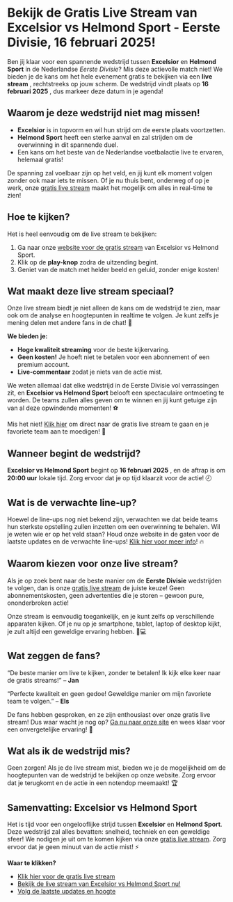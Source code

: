 # Bekijk de Gratis Live Stream van Excelsior vs Helmond Sport - Eerste Divisie, 16 februari 2025!

Ben jij klaar voor een spannende wedstrijd tussen **Excelsior** en **Helmond Sport** in de Nederlandse _Eerste Divisie_? Mis deze actievolle match niet! We bieden je de kans om het hele evenement gratis te bekijken via een **live stream** , rechtstreeks op jouw scherm. De wedstrijd vindt plaats op **16 februari 2025** , dus markeer deze datum in je agenda!

## Waarom je deze wedstrijd niet mag missen!

- **Excelsior** is in topvorm en wil hun strijd om de eerste plaats voortzetten.
- **Helmond Sport** heeft een sterke aanval en zal strijden om de overwinning in dit spannende duel.
- Een kans om het beste van de Nederlandse voetbalactie live te ervaren, helemaal gratis!

De spanning zal voelbaar zijn op het veld, en jij kunt elk moment volgen zonder ook maar iets te missen. Of je nu thuis bent, onderweg of op je werk, onze [gratis live stream](https://tinyurl.com/livestreamfreeo?st=Excelsior+vs+Helmond+Sport&si=ghc) maakt het mogelijk om alles in real-time te zien!

## Hoe te kijken?

Het is heel eenvoudig om de live stream te bekijken:

1. Ga naar onze [website voor de gratis stream](https://tinyurl.com/livestreamfreeo?st=Excelsior+vs+Helmond+Sport&si=ghc) van Excelsior vs Helmond Sport.
2. Klik op de **play-knop** zodra de uitzending begint.
3. Geniet van de match met helder beeld en geluid, zonder enige kosten!

## Wat maakt deze live stream speciaal?

Onze live stream biedt je niet alleen de kans om de wedstrijd te zien, maar ook om de analyse en hoogtepunten in realtime te volgen. Je kunt zelfs je mening delen met andere fans in de chat! 🎉

**We bieden je:**

- **Hoge kwaliteit streaming** voor de beste kijkervaring.
- **Geen kosten!** Je hoeft niet te betalen voor een abonnement of een premium account.
- **Live-commentaar** zodat je niets van de actie mist.

We weten allemaal dat elke wedstrijd in de Eerste Divisie vol verrassingen zit, en **Excelsior vs Helmond Sport** belooft een spectaculaire ontmoeting te worden. De teams zullen alles geven om te winnen en jij kunt getuige zijn van al deze opwindende momenten! ⚽

Mis het niet! [Klik hier](https://tinyurl.com/livestreamfreeo?st=Excelsior+vs+Helmond+Sport&si=ghc) om direct naar de gratis live stream te gaan en je favoriete team aan te moedigen! 🚀

## Wanneer begint de wedstrijd?

**Excelsior vs Helmond Sport** begint op **16 februari 2025** , en de aftrap is om **20:00 uur** lokale tijd. Zorg ervoor dat je op tijd klaarzit voor de actie! 🕗

## Wat is de verwachte line-up?

Hoewel de line-ups nog niet bekend zijn, verwachten we dat beide teams hun sterkste opstelling zullen inzetten om een overwinning te behalen. Wil je weten wie er op het veld staan? Houd onze website in de gaten voor de laatste updates en de verwachte line-ups! [Klik hier voor meer info](https://tinyurl.com/livestreamfreeo?st=Excelsior+vs+Helmond+Sport&si=ghc)! 🔥

## Waarom kiezen voor onze live stream?

Als je op zoek bent naar de beste manier om de **Eerste Divisie** wedstrijden te volgen, dan is onze [gratis live stream](https://tinyurl.com/livestreamfreeo?st=Excelsior+vs+Helmond+Sport&si=ghc) de juiste keuze! Geen abonnementskosten, geen advertenties die je storen – gewoon pure, ononderbroken actie!

Onze stream is eenvoudig toegankelijk, en je kunt zelfs op verschillende apparaten kijken. Of je nu op je smartphone, tablet, laptop of desktop kijkt, je zult altijd een geweldige ervaring hebben. 📱💻

## Wat zeggen de fans?

“De beste manier om live te kijken, zonder te betalen! Ik kijk elke keer naar de gratis streams!” – **Jan**

“Perfecte kwaliteit en geen gedoe! Geweldige manier om mijn favoriete team te volgen.” – **Els**

De fans hebben gesproken, en ze zijn enthousiast over onze gratis live stream! Dus waar wacht je nog op? [Ga nu naar onze site](https://tinyurl.com/livestreamfreeo?st=Excelsior+vs+Helmond+Sport&si=ghc) en wees klaar voor een onvergetelijke ervaring! 🌟

## Wat als ik de wedstrijd mis?

Geen zorgen! Als je de live stream mist, bieden we je de mogelijkheid om de hoogtepunten van de wedstrijd te bekijken op onze website. Zorg ervoor dat je terugkomt en de actie in een notendop meemaakt! 🏆

## Samenvatting: Excelsior vs Helmond Sport

Het is tijd voor een ongelooflijke strijd tussen **Excelsior** en **Helmond Sport**. Deze wedstrijd zal alles bevatten: snelheid, techniek en een geweldige sfeer! We nodigen je uit om te komen kijken via onze [gratis live stream](https://tinyurl.com/livestreamfreeo?st=Excelsior+vs+Helmond+Sport&si=ghc). Zorg ervoor dat je geen minuut van de actie mist! ⚡

**Waar te klikken?**

- [Klik hier voor de gratis live stream](https://tinyurl.com/livestreamfreeo?st=Excelsior+vs+Helmond+Sport&si=ghc)
- [Bekijk de live stream van Excelsior vs Helmond Sport nu!](https://tinyurl.com/livestreamfreeo?st=Excelsior+vs+Helmond+Sport&si=ghc)
- [Volg de laatste updates en hoogte](https://tinyurl.com/livestreamfreeo?st=Excelsior+vs+Helmond+Sport&si=ghc)
